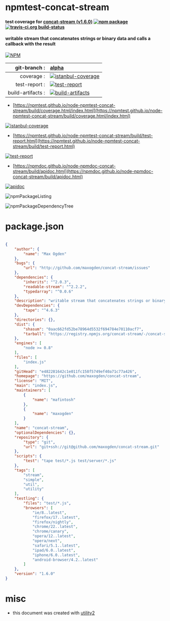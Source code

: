 # npmtest-concat-stream

#### test coverage for  [concat-stream (v1.6.0)](https://github.com/maxogden/concat-stream)  [![npm package](https://img.shields.io/npm/v/npmtest-concat-stream.svg?style=flat-square)](https://www.npmjs.org/package/npmtest-concat-stream) [![travis-ci.org build-status](https://api.travis-ci.org/npmtest/node-npmtest-concat-stream.svg)](https://travis-ci.org/npmtest/node-npmtest-concat-stream)

#### writable stream that concatenates strings or binary data and calls a callback with the result

[![NPM](https://nodei.co/npm/concat-stream.png?downloads=true&downloadRank=true&stars=true)](https://www.npmjs.com/package/concat-stream)

| git-branch : | [alpha](https://github.com/npmtest/node-npmtest-concat-stream/tree/alpha)|
|--:|:--|
| coverage : | [![istanbul-coverage](https://npmtest.github.io/node-npmtest-concat-stream/build/coverage.badge.svg)](https://npmtest.github.io/node-npmtest-concat-stream/build/coverage.html/index.html)|
| test-report : | [![test-report](https://npmtest.github.io/node-npmtest-concat-stream/build/test-report.badge.svg)](https://npmtest.github.io/node-npmtest-concat-stream/build/test-report.html)|
| build-artifacts : | [![build-artifacts](https://npmtest.github.io/node-npmtest-concat-stream/glyphicons_144_folder_open.png)](https://github.com/npmtest/node-npmtest-concat-stream/tree/gh-pages/build)|

- [https://npmtest.github.io/node-npmtest-concat-stream/build/coverage.html/index.html](https://npmtest.github.io/node-npmtest-concat-stream/build/coverage.html/index.html)

[![istanbul-coverage](https://npmtest.github.io/node-npmtest-concat-stream/build/screenCapture.buildCi.browser.%252Ftmp%252Fbuild%252Fcoverage.lib.html.png)](https://npmtest.github.io/node-npmtest-concat-stream/build/coverage.html/index.html)

- [https://npmtest.github.io/node-npmtest-concat-stream/build/test-report.html](https://npmtest.github.io/node-npmtest-concat-stream/build/test-report.html)

[![test-report](https://npmtest.github.io/node-npmtest-concat-stream/build/screenCapture.buildCi.browser.%252Ftmp%252Fbuild%252Ftest-report.html.png)](https://npmtest.github.io/node-npmtest-concat-stream/build/test-report.html)

- [https://npmdoc.github.io/node-npmdoc-concat-stream/build/apidoc.html](https://npmdoc.github.io/node-npmdoc-concat-stream/build/apidoc.html)

[![apidoc](https://npmdoc.github.io/node-npmdoc-concat-stream/build/screenCapture.buildCi.browser.%252Ftmp%252Fbuild%252Fapidoc.html.png)](https://npmdoc.github.io/node-npmdoc-concat-stream/build/apidoc.html)

![npmPackageListing](https://npmtest.github.io/node-npmtest-concat-stream/build/screenCapture.npmPackageListing.svg)

![npmPackageDependencyTree](https://npmtest.github.io/node-npmtest-concat-stream/build/screenCapture.npmPackageDependencyTree.svg)



# package.json

```json

{
    "author": {
        "name": "Max Ogden"
    },
    "bugs": {
        "url": "http://github.com/maxogden/concat-stream/issues"
    },
    "dependencies": {
        "inherits": "^2.0.3",
        "readable-stream": "^2.2.2",
        "typedarray": "^0.0.6"
    },
    "description": "writable stream that concatenates strings or binary data and calls a callback with the result",
    "devDependencies": {
        "tape": "^4.6.3"
    },
    "directories": {},
    "dist": {
        "shasum": "0aac662fd52be78964d5532f694784e70110acf7",
        "tarball": "https://registry.npmjs.org/concat-stream/-/concat-stream-1.6.0.tgz"
    },
    "engines": [
        "node >= 0.8"
    ],
    "files": [
        "index.js"
    ],
    "gitHead": "e482281642c1e011fc158f5749ef40a71c77a426",
    "homepage": "https://github.com/maxogden/concat-stream",
    "license": "MIT",
    "main": "index.js",
    "maintainers": [
        {
            "name": "mafintosh"
        },
        {
            "name": "maxogden"
        }
    ],
    "name": "concat-stream",
    "optionalDependencies": {},
    "repository": {
        "type": "git",
        "url": "git+ssh://git@github.com/maxogden/concat-stream.git"
    },
    "scripts": {
        "test": "tape test/*.js test/server/*.js"
    },
    "tags": [
        "stream",
        "simple",
        "util",
        "utility"
    ],
    "testling": {
        "files": "test/*.js",
        "browsers": [
            "ie/8..latest",
            "firefox/17..latest",
            "firefox/nightly",
            "chrome/22..latest",
            "chrome/canary",
            "opera/12..latest",
            "opera/next",
            "safari/5.1..latest",
            "ipad/6.0..latest",
            "iphone/6.0..latest",
            "android-browser/4.2..latest"
        ]
    },
    "version": "1.6.0"
}
```



# misc
- this document was created with [utility2](https://github.com/kaizhu256/node-utility2)
